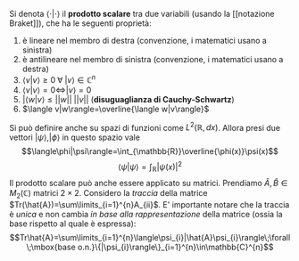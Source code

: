 Si denota $\langle\cdot|\cdot\rangle$ il **prodotto scalare** tra due variabili (usando la [[notazione Braket]]), che ha le seguenti proprietà:
1. è lineare nel membro di destra (convenzione, i matematici usano a sinistra)
2. è antilineare nel membro di sinistra (convenzione, i matematici usano a destra)
3. $\langle v|v\rangle\geq0\;\forall\;|v\rangle\in\mathbb{C}^{n}$
4. $\langle v|v\rangle=0\Leftrightarrow|v\rangle=0$
5. $|\langle w|v\rangle\leq||w||\;||v||$ (**disuguaglianza di Cauchy-Schwartz**)
6. $\langle v|w\rangle=\overline{\langle w|v\rangle}$

Si può definire anche su spazi di funzioni come $L^{2}(\mathbb{R},dx)$. Allora presi due vettori $|\psi\rangle,|\phi\rangle$ in questo spazio vale
$$\langle\phi|\psi\rangle=\int_{\mathbb{R}}\overline{\phi(x)}\psi(x)$$
$$\langle\psi|\psi\rangle=\int_{\mathbb{R}}|\psi(x)|^{2}$$
Il prodotto scalare può anche essere applicato su matrici. Prendiamo $\hat{A},\hat{B}\in M_{2}(\mathbb{C})$ matrici $2\times2$. Considero la *traccia* della matrice $Tr(\hat{A})=\sum\limits_{i=1}^{n}A_{ii}$. E' importante notare che la traccia è *unica* e non cambia *in base alla rappresentazione* della matrice (ossia la base rispetto al quale è espressa):
$$Tr\hat{A}=\sum\limits_{i=1}^{n}\langle\psi_{i}|\hat{A}\psi_{i}\rangle\;\forall\;\mbox{base o.n.}\{|\psi_{i}\rangle\}_{i=1}^{n}\in\mathbb{C}^{n}$$
